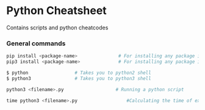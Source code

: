# Python Cheatsheet

Contains scripts and python cheatcodes

### General commands

```python
pip install <package-name>               # For installing any package in python2
pip3 install <package-name>              # For installing any package in python3
```

```python
$ python                 # Takes you to python2 shell
$ python3                # Takes you to python3 shell
```

```python
python3 <filename>.py                   # Running a python script
```

```python 
time python3 <filename>.py                  #Calculating the time of execution
```
